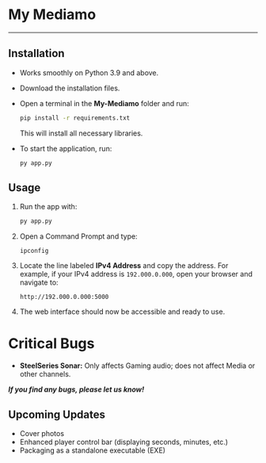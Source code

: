 # My Mediamo

---

## Installation

* Works smoothly on Python 3.9 and above.
* Download the installation files.
* Open a terminal in the **My-Mediamo** folder and run:

  ```bash
  pip install -r requirements.txt
  ```

  This will install all necessary libraries.
* To start the application, run:

  ```bash
  py app.py
  ```

## Usage

1. Run the app with:

   ```bash
   py app.py
   ```
2. Open a Command Prompt and type:

   ```
   ipconfig
   ```
3. Locate the line labeled **IPv4 Address** and copy the address.
   For example, if your IPv4 address is `192.000.0.000`, open your browser and navigate to:

   ```
   http://192.000.0.000:5000
   ```
4. The web interface should now be accessible and ready to use.

# Critical Bugs

- **SteelSeries Sonar:** Only affects Gaming audio; does not affect Media or other channels.

***If you find any bugs, please let us know!***  

## Upcoming Updates

* Cover photos
* Enhanced player control bar (displaying seconds, minutes, etc.)
* Packaging as a standalone executable (EXE)
